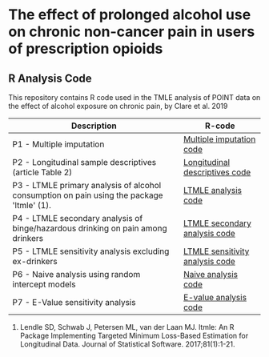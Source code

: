 # The effect of prolonged alcohol use on chronic non-cancer pain in users of prescription opioids
## R Analysis Code

This repository contains R code used in the TMLE analysis of POINT data on the effect of alcohol exposure on chronic pain, by Clare et al. 2019

| Description | R-code |
| --- | --- |
| P1 - Multiple imputation | [Multiple imputation code](Code/P1_multiple_imputation.R) |
| P2 - Longitudinal sample descriptives (article Table 2) | [Longitudinal descriptives code](Code/P2_descriptives.R) |
| P3 - LTMLE primary analysis of alcohol consumption on pain using the package 'ltmle' (1). | [LTMLE analysis code](Code/P3_ltmle_primary_analysis.R) |
| P4 - LTMLE secondary analysis of binge/hazardous drinking on pain among drinkers | [LTMLE secondary analysis code](Code/P4_ltmle_secondary_analysis.R) |
| P5 - LTMLE sensitivity analysis excluding ex-drinkers | [LTMLE sensitivity analysis code](Code/P5_ltmle_sensitivity_analysis.R) |
| P6 - Naive analysis using random intercept models | [Naive analysis code](Code/P6_naive_analysis.R) |
| P7 - E-Value sensitivity analysis | [E-value analysis code](Code/P7_evalue_analysis.R) |

1. Lendle SD, Schwab J, Petersen ML, van der Laan MJ. ltmle: An R Package Implementing Targeted Minimum Loss-Based Estimation for Longitudinal Data. Journal of Statistical Software. 2017;81(1):1-21.
